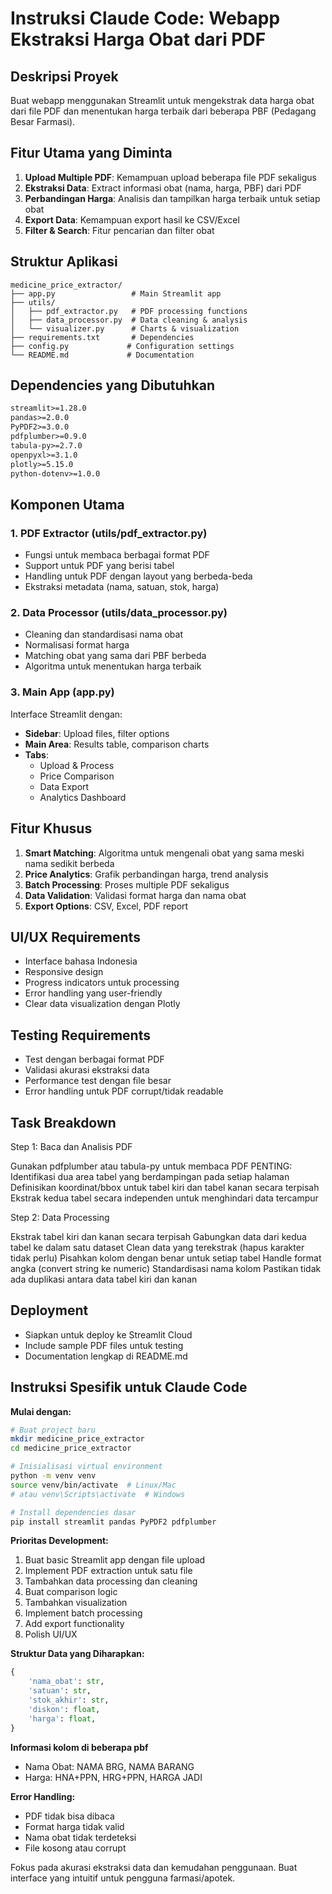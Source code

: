 # Instruksi Claude Code: Webapp Ekstraksi Harga Obat dari PDF

## Deskripsi Proyek

Buat webapp menggunakan Streamlit untuk mengekstrak data harga obat dari file PDF dan menentukan harga terbaik dari beberapa PBF (Pedagang Besar Farmasi).

## Fitur Utama yang Diminta

1. **Upload Multiple PDF**: Kemampuan upload beberapa file PDF sekaligus
2. **Ekstraksi Data**: Extract informasi obat (nama, harga, PBF) dari PDF
3. **Perbandingan Harga**: Analisis dan tampilkan harga terbaik untuk setiap obat
4. **Export Data**: Kemampuan export hasil ke CSV/Excel
5. **Filter & Search**: Fitur pencarian dan filter obat

## Struktur Aplikasi

```
medicine_price_extractor/
├── app.py                 # Main Streamlit app
├── utils/
│   ├── pdf_extractor.py   # PDF processing functions
│   ├── data_processor.py  # Data cleaning & analysis
│   └── visualizer.py      # Charts & visualization
├── requirements.txt       # Dependencies
├── config.py             # Configuration settings
└── README.md             # Documentation
```

## Dependencies yang Dibutuhkan

```txt
streamlit>=1.28.0
pandas>=2.0.0
PyPDF2>=3.0.0
pdfplumber>=0.9.0
tabula-py>=2.7.0
openpyxl>=3.1.0
plotly>=5.15.0
python-dotenv>=1.0.0
```

## Komponen Utama

### 1. PDF Extractor (utils/pdf_extractor.py)

- Fungsi untuk membaca berbagai format PDF
- Support untuk PDF yang berisi tabel
- Handling untuk PDF dengan layout yang berbeda-beda
- Ekstraksi metadata (nama, satuan, stok, harga)

### 2. Data Processor (utils/data_processor.py)

- Cleaning dan standardisasi nama obat
- Normalisasi format harga
- Matching obat yang sama dari PBF berbeda
- Algoritma untuk menentukan harga terbaik

### 3. Main App (app.py)

Interface Streamlit dengan:

- **Sidebar**: Upload files, filter options
- **Main Area**: Results table, comparison charts
- **Tabs**:
  - Upload & Process
  - Price Comparison
  - Data Export
  - Analytics Dashboard

## Fitur Khusus

1. **Smart Matching**: Algoritma untuk mengenali obat yang sama meski nama sedikit berbeda
2. **Price Analytics**: Grafik perbandingan harga, trend analysis
3. **Batch Processing**: Proses multiple PDF sekaligus
4. **Data Validation**: Validasi format harga dan nama obat
5. **Export Options**: CSV, Excel, PDF report

## UI/UX Requirements

- Interface bahasa Indonesia
- Responsive design
- Progress indicators untuk processing
- Error handling yang user-friendly
- Clear data visualization dengan Plotly

## Testing Requirements

- Test dengan berbagai format PDF
- Validasi akurasi ekstraksi data
- Performance test dengan file besar
- Error handling untuk PDF corrupt/tidak readable

## Task Breakdown

Step 1: Baca dan Analisis PDF

Gunakan pdfplumber atau tabula-py untuk membaca PDF
PENTING: Identifikasi dua area tabel yang berdampingan pada setiap halaman
Definisikan koordinat/bbox untuk tabel kiri dan tabel kanan secara terpisah
Ekstrak kedua tabel secara independen untuk menghindari data tercampur

Step 2: Data Processing

Ekstrak tabel kiri dan kanan secara terpisah
Gabungkan data dari kedua tabel ke dalam satu dataset
Clean data yang terekstrak (hapus karakter tidak perlu)
Pisahkan kolom dengan benar untuk setiap tabel
Handle format angka (convert string ke numeric)
Standardisasi nama kolom
Pastikan tidak ada duplikasi antara data tabel kiri dan kanan

## Deployment

- Siapkan untuk deploy ke Streamlit Cloud
- Include sample PDF files untuk testing
- Documentation lengkap di README.md

## Instruksi Spesifik untuk Claude Code

**Mulai dengan:**

```bash
# Buat project baru
mkdir medicine_price_extractor
cd medicine_price_extractor

# Inisialisasi virtual environment
python -m venv venv
source venv/bin/activate  # Linux/Mac
# atau venv\Scripts\activate  # Windows

# Install dependencies dasar
pip install streamlit pandas PyPDF2 pdfplumber
```

**Prioritas Development:**

1. Buat basic Streamlit app dengan file upload
2. Implement PDF extraction untuk satu file
3. Tambahkan data processing dan cleaning
4. Buat comparison logic
5. Tambahkan visualization
6. Implement batch processing
7. Add export functionality
8. Polish UI/UX

**Struktur Data yang Diharapkan:**

```python
{
    'nama_obat': str,
    'satuan': str,
    'stok_akhir': str,
    'diskon': float,
    'harga': float,
}
```

**Informasi kolom di beberapa pbf**

- Nama Obat: NAMA BRG, NAMA BARANG
- Harga: HNA+PPN, HRG+PPN, HARGA JADI

**Error Handling:**

- PDF tidak bisa dibaca
- Format harga tidak valid
- Nama obat tidak terdeteksi
- File kosong atau corrupt

Fokus pada akurasi ekstraksi data dan kemudahan penggunaan. Buat interface yang intuitif untuk pengguna farmasi/apotek.
